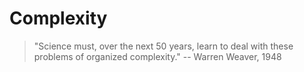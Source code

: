 # Complexity

> "Science must, over the next 50 years, learn to deal with these problems of organized complexity."
> -- Warren Weaver, 1948
